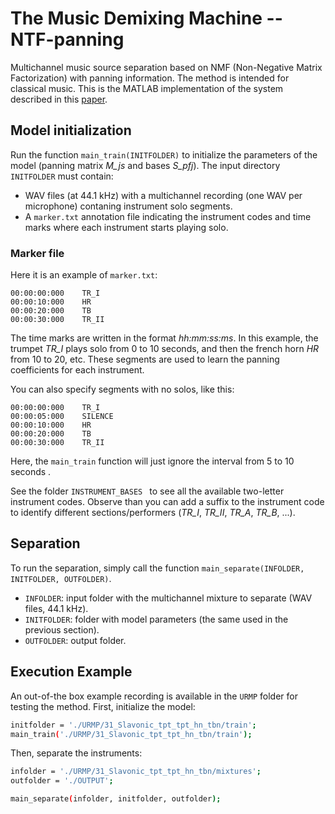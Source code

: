 # The Music Demixing Machine --  NTF-panning

Multichannel music source separation based on NMF (Non-Negative Matrix Factorization) with panning information. The method is intended for classical music. This is the MATLAB implementation of the system described in this [paper](https://link.springer.com/article/10.1007/s11227-023-05192-5).

## Model initialization

Run the function `main_train(INITFOLDER)` to initialize the parameters of the model (panning matrix *M_js* and bases *S_pfj*). The input directory `INITFOLDER` must contain:

- WAV files (at 44.1 kHz) with a multichannel recording (one WAV per microphone) contaning instrument solo segments.
- A `marker.txt` annotation file indicating the instrument codes and time marks where each instrument starts playing solo.

### Marker file

Here it is an example of `marker.txt`:

```
00:00:00:000	TR_I
00:00:10:000	HR
00:00:20:000	TB
00:00:30:000	TR_II
```

The time marks are written in the format *hh:mm:ss:ms*. In this example, the trumpet *TR_I* plays solo from 0 to 10 seconds, and then the french horn *HR* from 10 to 20, etc. These segments are used to learn the panning coefficients for each instrument.

You can also specify segments with no solos, like this:

```
00:00:00:000	TR_I
00:00:05:000	SILENCE
00:00:10:000	HR
00:00:20:000	TB
00:00:30:000	TR_II
```

Here, the `main_train` function will just ignore the interval from 5 to 10 seconds .

See the folder `INSTRUMENT_BASES ` to see all the available two-letter instrument codes. Observe than you can add a suffix to the instrument code to identify different sections/performers (*TR_I*, *TR_II*, *TR_A*, *TR_B*, ...).


## Separation

To run the separation, simply call the function `main_separate(INFOLDER, INITFOLDER, OUTFOLDER)`.

- `INFOLDER`: input folder with the multichannel mixture to separate  (WAV files, 44.1 kHz).
- `INITFOLDER`: folder with model parameters (the same used in the previous section).
- `OUTFOLDER`: output folder.


## Execution Example

An out-of-the box example recording is available in the `URMP` folder for testing the method. First, initialize the model:

```bash
initfolder = './URMP/31_Slavonic_tpt_tpt_hn_tbn/train';
main_train('./URMP/31_Slavonic_tpt_tpt_hn_tbn/train');
```

Then, separate the instruments:

```bash
infolder = './URMP/31_Slavonic_tpt_tpt_hn_tbn/mixtures';
outfolder = './OUTPUT';

main_separate(infolder, initfolder, outfolder);
```

